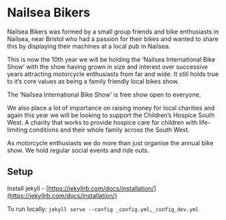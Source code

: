 Nailsea Bikers
====================

Nailsea Bikers was formed by a small group friends and bike enthusiasts in Nailsea, near Bristol who had a passion for their bikes and wanted to share this by displaying their machines at a local pub in Nailsea.

This is now the 10th year we will be holding the ‘Nailsea International Bike Show’ with the show having grown in size and interest over successive years attracting motorcycle enthusiasts from far and wide. It still holds true to it’s core values as being a family friendly local bikes show.

The ‘Nailsea International Bike Show’ is free show open to everyone.

We also place a lot of importance on raising money for local charities and again this year we will be looking to support the Children’s Hospice South West. A charity that works to provide hospice care for children with life-limiting conditions and their whole family across the South West.

As motorcycle enthusiasts we do more than just organise the annual bike show. We hold regular social events and ride outs.

## Setup

Install jekyll - [https://jekyllrb.com/docs/installation/](https://jekyllrb.com/docs/installation/)

To run locally:
`jekyll serve --config _config.yml,_config_dev.yml`
